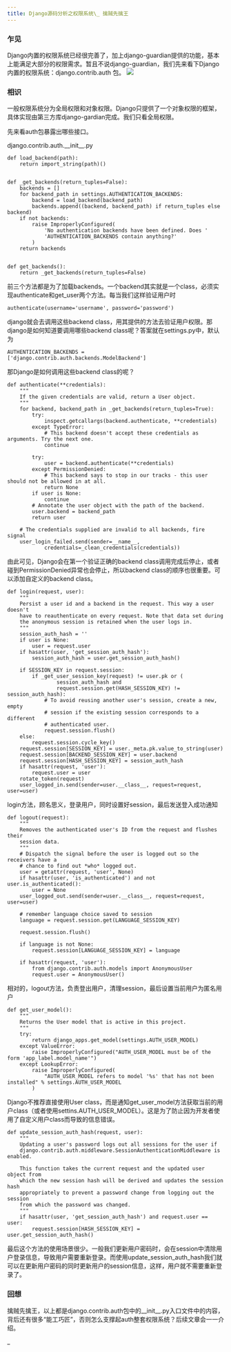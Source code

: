 ```yaml
---
title: Django源码分析之权限系统\_ 擒贼先擒王
---
```


### 乍见
Django内置的权限系统已经很完善了，加上django-guardian提供的功能，基本上能满足大部分的权限需求。暂且不说django-guardian，我们先来看下Django内置的权限系统：django.contrib.auth 包。
![][image-1]


### 相识
一般权限系统分为全局权限和对象权限。Django只提供了一个对象权限的框架，具体实现由第三方库django-gardian完成。我们只看全局权限。

先来看auth包暴露出哪些接口。

django.contrib.auth.\_\_init\_\_.py

	def load_backend(path):
	    return import_string(path)()
	
	
	def _get_backends(return_tuples=False):
	    backends = []
	    for backend_path in settings.AUTHENTICATION_BACKENDS:
	        backend = load_backend(backend_path)
	        backends.append((backend, backend_path) if return_tuples else backend)
	    if not backends:
	        raise ImproperlyConfigured(
	            'No authentication backends have been defined. Does '
	            'AUTHENTICATION_BACKENDS contain anything?'
	        )
	    return backends
	
	
	def get_backends():
	    return _get_backends(return_tuples=False)

前三个方法都是为了加载backends。一个backend其实就是一个class，必须实现authenticate和get\_user两个方法。每当我们这样验证用户时

	authenticate(username='username', password='password')

django就会去调用这些backend class，用其提供的方法去验证用户权限。那django是如何知道要调用哪些backend class呢？答案就在settings.py中，默认为

	AUTHENTICATION_BACKENDS = ['django.contrib.auth.backends.ModelBackend']


那Django是如何调用这些backend class的呢？

	def authenticate(**credentials):
	    """
	    If the given credentials are valid, return a User object.
	    """
	    for backend, backend_path in _get_backends(return_tuples=True):
	        try:
	            inspect.getcallargs(backend.authenticate, **credentials)
	        except TypeError:
	            # This backend doesn't accept these credentials as arguments. Try the next one.
	            continue
	
	        try:
	            user = backend.authenticate(**credentials)
	        except PermissionDenied:
	            # This backend says to stop in our tracks - this user should not be allowed in at all.
	            return None
	        if user is None:
	            continue
	        # Annotate the user object with the path of the backend.
	        user.backend = backend_path
	        return user
	
	    # The credentials supplied are invalid to all backends, fire signal
	    user_login_failed.send(sender=__name__,
	            credentials=_clean_credentials(credentials))

由此可见，Django会在第一个验证正确的backend class调用完成后停止，或者碰到PermissionDenied异常也会停止，所以backend class的顺序也很重要。可以添加自定义的backend class。

	def login(request, user):
	    """
	    Persist a user id and a backend in the request. This way a user doesn't
	    have to reauthenticate on every request. Note that data set during
	    the anonymous session is retained when the user logs in.
	    """
	    session_auth_hash = ''
	    if user is None:
	        user = request.user
	    if hasattr(user, 'get_session_auth_hash'):
	        session_auth_hash = user.get_session_auth_hash()
	
	    if SESSION_KEY in request.session:
	        if _get_user_session_key(request) != user.pk or (
	                session_auth_hash and
	                request.session.get(HASH_SESSION_KEY) != session_auth_hash):
	            # To avoid reusing another user's session, create a new, empty
	            # session if the existing session corresponds to a different
	            # authenticated user.
	            request.session.flush()
	    else:
	        request.session.cycle_key()
	    request.session[SESSION_KEY] = user._meta.pk.value_to_string(user)
	    request.session[BACKEND_SESSION_KEY] = user.backend
	    request.session[HASH_SESSION_KEY] = session_auth_hash
	    if hasattr(request, 'user'):
	        request.user = user
	    rotate_token(request)
	    user_logged_in.send(sender=user.__class__, request=request, user=user)

login方法，顾名思义，登录用户，同时设置好session，最后发送登入成功通知

	def logout(request):
	    """
	    Removes the authenticated user's ID from the request and flushes their
	    session data.
	    """
	    # Dispatch the signal before the user is logged out so the receivers have a
	    # chance to find out *who* logged out.
	    user = getattr(request, 'user', None)
	    if hasattr(user, 'is_authenticated') and not user.is_authenticated():
	        user = None
	    user_logged_out.send(sender=user.__class__, request=request, user=user)
	
	    # remember language choice saved to session
	    language = request.session.get(LANGUAGE_SESSION_KEY)
	
	    request.session.flush()
	
	    if language is not None:
	        request.session[LANGUAGE_SESSION_KEY] = language
	
	    if hasattr(request, 'user'):
	        from django.contrib.auth.models import AnonymousUser
	        request.user = AnonymousUser()

相对的，logout方法，负责登出用户，清理session，最后设置当前用户为匿名用户

	def get_user_model():
	    """
	    Returns the User model that is active in this project.
	    """
	    try:
	        return django_apps.get_model(settings.AUTH_USER_MODEL)
	    except ValueError:
	        raise ImproperlyConfigured("AUTH_USER_MODEL must be of the form 'app_label.model_name'")
	    except LookupError:
	        raise ImproperlyConfigured(
	            "AUTH_USER_MODEL refers to model '%s' that has not been installed" % settings.AUTH_USER_MODEL
	        )

Django不推荐直接使用User class，而是通知get\_user\_model方法获取当前的用户class（或者使用settins.AUTH\_USER\_MODEL）。这是为了防止因为开发者使用了自定义用户class而导致的信息错误。


	def update_session_auth_hash(request, user):
	    """
	    Updating a user's password logs out all sessions for the user if
	    django.contrib.auth.middleware.SessionAuthenticationMiddleware is enabled.
	
	    This function takes the current request and the updated user object from
	    which the new session hash will be derived and updates the session hash
	    appropriately to prevent a password change from logging out the session
	    from which the password was changed.
	    """
	    if hasattr(user, 'get_session_auth_hash') and request.user == user:
	        request.session[HASH_SESSION_KEY] = user.get_session_auth_hash()

最后这个方法的使用场景很少。一般我们更新用户密码时，会在session中清除用户登录信息，导致用户需要重新登录。而使用update\_session\_auth\_hash我们就可以在更新用户密码的同时更新用户的session信息，这样，用户就不需要重新登录了。


### 回想

擒贼先擒王，以上都是django.contrib.auth包中的\_\_init\_\_.py入口文件中的内容，背后还有很多“能工巧匠”，否则怎么支撑起auth整套权限系统？后续文章会一一介绍。




_

[image-1]:	/images/django_auth_init.png